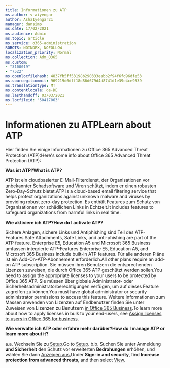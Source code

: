 ```yaml
---
title: Informationen zu ATP
ms.author: v-aiyengar
author: AshaIyengar21
manager: dansimp
ms.date: 17/02/2021
ms.audience: Admin
ms.topic: article
ms.service: o365-administration
ROBOTS: NOINDEX, NOFOLLOW
localization_priority: Normal
ms.collection: Adm_O365
ms.custom:
- "3100019"
- "7522"
ms.openlocfilehash: 4837fb5ff53198b290333eabb2f94f6fd96dfe53
ms.sourcegitcommit: 969219d6dff18d86d679d4d8741d1e39e4ce9539
ms.translationtype: MT
ms.contentlocale: de-DE
ms.lasthandoff: 03/03/2021
ms.locfileid: "50417063"
---
```

# <a name="learn-about-atp"></a><span data-ttu-id="894ed-102">Informationen zu ATP</span><span class="sxs-lookup"><span data-stu-id="894ed-102">Learn about ATP</span></span>

<span data-ttu-id="894ed-103">Hier finden Sie einige Informationen zu Office 365 Advanced Threat Protection (ATP):</span><span class="sxs-lookup"><span data-stu-id="894ed-103">Here's some info about Office 365 Advanced Threat Protection (ATP):</span></span>

<span data-ttu-id="894ed-104">**Was ist ATP?**</span><span class="sxs-lookup"><span data-stu-id="894ed-104">**What is ATP?**</span></span>

<span data-ttu-id="894ed-105">ATP ist ein cloudbasierter E-Mail-Filterdienst, der Organisationen vor unbekannter Schadsoftware und Viren schützt, indem er einen robusten Zero-Day-Schutz bietet.</span><span class="sxs-lookup"><span data-stu-id="894ed-105">ATP is a cloud-based email filtering service that helps protect organizations against unknown malware and viruses by providing robust zero-day protection.</span></span> <span data-ttu-id="894ed-106">Es enthält Features zum Schutz von Organisationen vor schädlichen Links in Echtzeit.</span><span class="sxs-lookup"><span data-stu-id="894ed-106">It includes features to safeguard organizations from harmful links in real time.</span></span>

<span data-ttu-id="894ed-107">**Wie aktiviere ich ATP?**</span><span class="sxs-lookup"><span data-stu-id="894ed-107">**How do I activate ATP?**</span></span>

<span data-ttu-id="894ed-108">Sichere Anlagen, sichere Links und Antiphishing sind Teil des ATP-Features.</span><span class="sxs-lookup"><span data-stu-id="894ed-108">Safe Attachments, Safe Links, and anti-phishing are part of the ATP feature.</span></span> <span data-ttu-id="894ed-109">Enterprise E5, Education A5 und Microsoft 365 Business umfassen integrierte ATP-Features.</span><span class="sxs-lookup"><span data-stu-id="894ed-109">Enterprise E5, Education A5, and Microsoft 365 Business include built-in ATP features.</span></span> <span data-ttu-id="894ed-110">Für alle anderen Pläne ist ein Add-On-ATP-Abonnement erforderlich.</span><span class="sxs-lookup"><span data-stu-id="894ed-110">All other plans require an add-on ATP subscription.</span></span> <span data-ttu-id="894ed-111">Sie müssen ihren Benutzern die entsprechenden Lizenzen zuweisen, die durch Office 365 ATP geschützt werden sollen.</span><span class="sxs-lookup"><span data-stu-id="894ed-111">You need to assign the appropriate licenses to your users to be protected by Office 365 ATP.</span></span> <span data-ttu-id="894ed-112">Sie müssen über globale Administrator- oder Sicherheitsadministratorberechtigungen verfügen, um auf dieses Feature zugreifen zu können.</span><span class="sxs-lookup"><span data-stu-id="894ed-112">You must have global administrator or security administrator permissions to access this feature.</span></span> <span data-ttu-id="894ed-113">Weitere Informationen zum Massen anwenden von Lizenzen auf Endbenutzer finden Sie unter Zuweisen von Lizenzen zu Benutzern [in Office 365 Business](https://go.microsoft.com/fwlink/?linkid=2093435).</span><span class="sxs-lookup"><span data-stu-id="894ed-113">To learn more about how to apply licenses in bulk to your end-users, see [Assign licenses to users in Office 365 for business](https://go.microsoft.com/fwlink/?linkid=2093435).</span></span>

<span data-ttu-id="894ed-114">**Wie verwalte ich ATP oder erfahre mehr darüber?**</span><span class="sxs-lookup"><span data-stu-id="894ed-114">**How do I manage ATP or learn more about it?**</span></span>

<span data-ttu-id="894ed-115">a.</span><span class="sxs-lookup"><span data-stu-id="894ed-115">a.</span></span> <span data-ttu-id="894ed-116">Wechseln Sie zu [Setup](https://go.microsoft.com/fwlink/p/?linkid=2075721).</span><span class="sxs-lookup"><span data-stu-id="894ed-116">Go to [Setup](https://go.microsoft.com/fwlink/p/?linkid=2075721).</span></span>
<span data-ttu-id="894ed-117">b.</span><span class="sxs-lookup"><span data-stu-id="894ed-117">b.</span></span> <span data-ttu-id="894ed-118">Suchen Sie unter Anmeldung **und Sicherheit** den Schutz vor erweiterten **Bedrohungen** erhöhen, und wählen Sie dann [Anzeigen aus.](https://go.microsoft.com/fwlink/?linkid=2109302)</span><span class="sxs-lookup"><span data-stu-id="894ed-118">Under **Sign-in and security**, find **Increase protection from advanced threats**, and then select [View](https://go.microsoft.com/fwlink/?linkid=2109302).</span></span>
